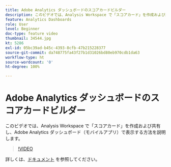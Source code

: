 ```yaml
---
title: Adobe Analytics ダッシュボードのスコアカードビルダー
description: このビデオでは、Analysis Workspace で「スコアカード」を作成および共有し、Adobe Analytics ダッシュボード（モバイルアプリ）で表示する方法を説明します。
feature: Analytics Dashboards
role: User
level: Beginner
doc-type: feature video
thumbnail: 34544.jpg
kt: 5286
exl-id: 05bc39ad-b45c-4393-8cfb-47b215228377
source-git-commit: da748775fa43f27b1d31026bd80eb970cdb1da63
workflow-type: ht
source-wordcount: '0'
ht-degree: 100%

---
```


# Adobe Analytics ダッシュボードのスコアカードビルダー

このビデオでは、Analysis Workspace で「スコアカード」を作成および共有し、Adobe Analytics ダッシュボード（モバイルアプリ）で表示する方法を説明します。

>[!VIDEO](https://video.tv.adobe.com/v/34544/?quality=12)

詳しくは、[ドキュメント](https://experienceleague.adobe.com/docs/analytics/analyze/mobapp/home.html?lang=ja) を参照してください。
